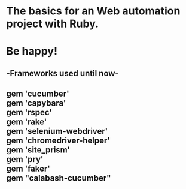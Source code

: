 <h1> The basics for an Web automation project with Ruby. <h1/> 
		Be happy!
<h2> -Frameworks used until now- <h2/>
  gem 'cucumber' <br>
  gem 'capybara' <br>
  gem 'rspec' <br>
  gem 'rake' <br> 
  gem 'selenium-webdriver' <br>
  gem 'chromedriver-helper' <br> 
  gem 'site_prism' <br> 
  gem 'pry' <br> 
  gem 'faker' <br> 
  gem "calabash-cucumber"
